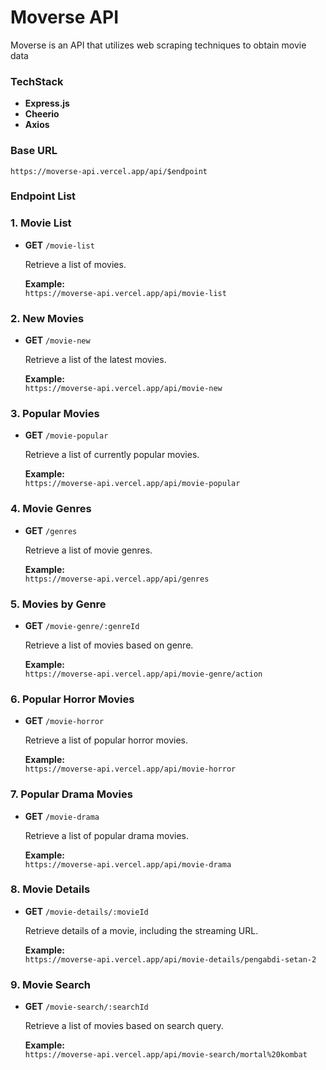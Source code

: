 # Moverse API

Moverse is an API that utilizes web scraping techniques to obtain movie data

### TechStack
- **Express.js**
- **Cheerio**
- **Axios**


### Base URL

`https://moverse-api.vercel.app/api/$endpoint`


### Endpoint List

### 1. Movie List
- **GET** `/movie-list`
  
  Retrieve a list of movies.
  
  **Example:**  
  `https://moverse-api.vercel.app/api/movie-list`

### 2. New Movies
- **GET** `/movie-new`
  
  Retrieve a list of the latest movies.
  
  **Example:**  
  `https://moverse-api.vercel.app/api/movie-new`

### 3. Popular Movies
- **GET** `/movie-popular`
  
  Retrieve a list of currently popular movies.
  
  **Example:**  
  `https://moverse-api.vercel.app/api/movie-popular`

### 4. Movie Genres
- **GET** `/genres`
  
  Retrieve a list of movie genres.
  
  **Example:**  
  `https://moverse-api.vercel.app/api/genres`

### 5. Movies by Genre
- **GET** `/movie-genre/:genreId`
  
  Retrieve a list of movies based on genre.
  
  **Example:**  
  `https://moverse-api.vercel.app/api/movie-genre/action`

### 6. Popular Horror Movies
- **GET** `/movie-horror`
  
  Retrieve a list of popular horror movies.
  
  **Example:**  
  `https://moverse-api.vercel.app/api/movie-horror`

### 7. Popular Drama Movies
- **GET** `/movie-drama`
  
  Retrieve a list of popular drama movies.
  
  **Example:**  
  `https://moverse-api.vercel.app/api/movie-drama`

### 8. Movie Details
- **GET** `/movie-details/:movieId`
  
  Retrieve details of a movie, including the streaming URL.
  
  **Example:**  
  `https://moverse-api.vercel.app/api/movie-details/pengabdi-setan-2`

### 9. Movie Search
- **GET** `/movie-search/:searchId`
  
  Retrieve a list of movies based on search query.
  
  **Example:**  
  `https://moverse-api.vercel.app/api/movie-search/mortal%20kombat`




